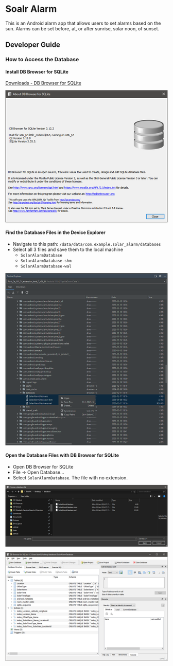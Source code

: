 # Soalr Alarm

This is an Android alarm app that allows users to set alarms based on the sun. Alarms can be set before, at, or after sunrise, solar noon, of sunset.

## Developer Guide

### How to Access the Database

#### Install DB Browser for SQLite

[Downloads - DB Browser for SQLite](https://sqlitebrowser.org/dl/)

![DB Browser for SQLite](.\images\image-1.png "DB Browser for SQLite")

#### Find the Database Files in the Device Explorer

- Navigate to this path: `/data/data/com.example.solar_alarm/databases`
- Select all 3 files and save them to the local machine
  - `SolarAlarmDatabase`
  - `SolarAlarmDatabase-shm`
  - `SolarAlarmDatabase-wal`

![Device Explorer](.\images\image-3.png "Device Explorer")

#### Open the Database Files with DB Browser for SQLite

- Open DB Browser for SQLite
- File -> Open Database...
- Select `SolarAlarmDatabase`. The file with no extension.

![File Selection](.\images\image-4.png "File Selection")

![DB View](.\images\image-5.png "DB View")
